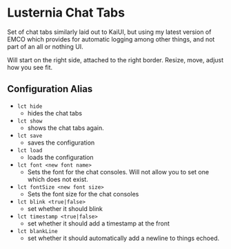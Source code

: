# Lusternia Chat Tabs

Set of chat tabs similarly laid out to KaiUI, but using my latest version of EMCO which provides for automatic logging among other things, and not part of an all or nothing UI.

Will start on the right side, attached to the right border. Resize, move, adjust how you see fit.

## Configuration Alias

* `lct hide`
  * hides the chat tabs
* `lct show`
  * shows the chat tabs again.
* `lct save`
  * saves the configuration
* `lct load`
  * loads the configuration
* `lct font <new font name>`
  * Sets the font for the chat consoles. Will not allow you to set one which does not exist.
* `lct fontSize <new font size>`
  * Sets the font size for the chat consoles
* `lct blink <true|false>`
  * set whether it should blink
* `lct timestamp <true|false>`
  * set whether it should add a timestamp at the front
* `lct blankLine`
  * set whether it should automatically add a newline to things echoed.

